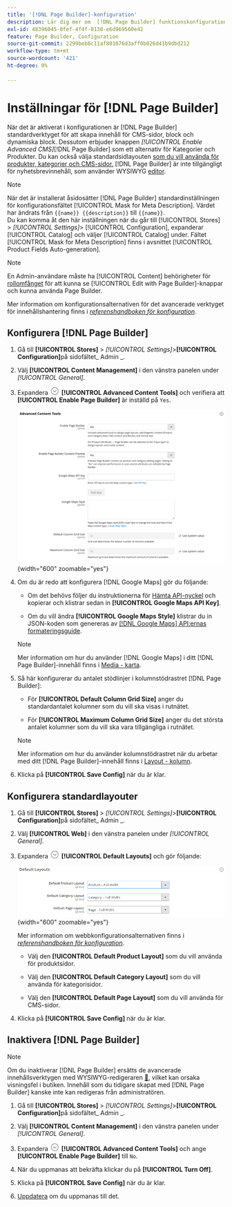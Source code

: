 ```yaml
---
title: '[!DNL Page Builder]-konfiguration'
description: Lär dig mer om  [!DNL Page Builder] funktionskonfigurationen i Admin för Adobe Commerce och Magento Open Source.
exl-id: 48396045-0fef-4f4f-8138-e6d969560e42
feature: Page Builder, Configuration
source-git-commit: 2299beb6c11af801076d3aff0b026d41b9dbd212
workflow-type: tm+mt
source-wordcount: '421'
ht-degree: 0%

---
```


# Inställningar för [!DNL Page Builder]

När det är aktiverat i konfigurationen är [!DNL Page Builder] standardverktyget för att skapa innehåll för CMS-sidor, block och dynamiska block. Dessutom erbjuder knappen _[!UICONTROL Enable Advanced CMS]_[!DNL Page Builder] som ett alternativ för Kategorier och Produkter. Du kan också välja standardsidlayouten [som du vill använda för produkter, kategorier och CMS-sidor.](../content-design/page-layout.md) [!DNL Page Builder] är inte tillgängligt för nyhetsbrevinnehåll, som använder WYSIWYG [editor](../content-design/editor.md).

>[!NOTE]
>
>När det är installerat åsidosätter [!DNL Page Builder] standardinställningen för konfigurationsfältet [!UICONTROL Mask for Meta Description]. Värdet har ändrats från `{{name}} {{description}}` till `{{name}}`.
><br>
>Du kan komma åt den här inställningen när du går till [!UICONTROL Stores] > _[!UICONTROL Settings]_> [!UICONTROL Configuration], expanderar [!UICONTROL Catalog] och väljer [!UICONTROL Catalog] under. Fältet [!UICONTROL Mask for Meta Description] finns i avsnittet [!UICONTROL Product Fields Auto-generation].

>[!NOTE]
>
>En Admin-användare måste ha [!UICONTROL Content] behörigheter för [rollomfånget](../systems/permissions-user-roles.md) för att kunna se [!UICONTROL Edit with Page Builder]-knappar och kunna använda Page Builder.

Mer information om konfigurationsalternativen för det avancerade verktyget för innehållshantering finns i [_referenshandboken för konfiguration_](../configuration-reference/general/content-management.md).

## Konfigurera [!DNL Page Builder]

1. Gå till **[!UICONTROL Stores]** > _[!UICONTROL Settings]_>**[!UICONTROL Configuration]**&#x200B;på sidofältet_ Admin _.

1. Välj **[!UICONTROL Content Management]** i den vänstra panelen under _[!UICONTROL General]_.

1. Expandera ![Expansionsväljaren &#x200B;](../assets/icon-display-expand.png) **[!UICONTROL Advanced Content Tools]** och verifiera att **[!UICONTROL Enable Page Builder]** är inställd på `Yes`.

   ![Avancerade innehållsverktyg](../configuration-reference/general/assets/content-management-advanced-content-tools.png){width="600" zoomable="yes"}

1. Om du är redo att konfigurera [!DNL Google Maps] gör du följande:

   - Om det behövs följer du instruktionerna för [Hämta API-nyckel][1] och kopierar och klistrar sedan in **[!UICONTROL Google Maps API Key]**.

   - Om du vill ändra **[!UICONTROL Google Maps Style]** klistrar du in JSON-koden som genereras av [[!DNL Google Maps] API:ernas formateringsguide][2].

   >[!NOTE]
   >
   >Mer information om hur du använder [!DNL Google Maps] i ditt [!DNL Page Builder]-innehåll finns i [Media - karta](map.md).

1. Så här konfigurerar du antalet stödlinjer i kolumnstödrastret [!DNL Page Builder]:

   - För **[!UICONTROL Default Column Grid Size]** anger du standardantalet kolumner som du vill ska visas i rutnätet.

   - För **[!UICONTROL Maximum Column Grid Size]** anger du det största antalet kolumner som du vill ska vara tillgängliga i rutnätet.

   >[!NOTE]
   >
   >Mer information om hur du använder kolumnstödrastret när du arbetar med ditt [!DNL Page Builder]-innehåll finns i [Layout - kolumn](column.md).

1. Klicka på **[!UICONTROL Save Config]** när du är klar.

## Konfigurera standardlayouter

1. Gå till **[!UICONTROL Stores]** > _[!UICONTROL Settings]_>**[!UICONTROL Configuration]**&#x200B;på sidofältet_ Admin _.

1. Välj **[!UICONTROL Web]** i den vänstra panelen under _[!UICONTROL General]_.

1. Expandera ![Expansionsväljaren](../assets/icon-display-expand.png) **[!UICONTROL Default Layouts]** och gör följande:

   ![Standardlayouter](../configuration-reference/general/assets/web-default-layouts.png){width="600" zoomable="yes"}

   Mer information om webbkonfigurationsalternativen finns i [_referenshandboken för konfiguration_](../configuration-reference/general/web.md#default-layouts).

   - Välj den **[!UICONTROL Default Product Layout]** som du vill använda för produktsidor.

   - Välj den **[!UICONTROL Default Category Layout]** som du vill använda för kategorisidor.

   - Välj den **[!UICONTROL Default Page Layout]** som du vill använda för CMS-sidor.

1. Klicka på **[!UICONTROL Save Config]** när du är klar.

## Inaktivera [!DNL Page Builder]

>[!NOTE]
>
>Om du inaktiverar [!DNL Page Builder] ersätts de avancerade innehållsverktygen med WYSIWYG-redigeraren [&#128279;](../content-design/editor.md), vilket kan orsaka visningsfel i butiken. Innehåll som du tidigare skapat med [!DNL Page Builder] kanske inte kan redigeras från administratören.

1. Gå till **[!UICONTROL Stores]** > _[!UICONTROL Settings]_>**[!UICONTROL Configuration]**&#x200B;på sidofältet_ Admin _.

1. Välj **[!UICONTROL Content Management]** i den vänstra panelen under _[!UICONTROL General]_.

1. Expandera ![Expansionsväljaren &#x200B;](../assets/icon-display-expand.png) **[!UICONTROL Advanced Content Tools]** och ange **[!UICONTROL Enable Page Builder]** till `No`.

1. När du uppmanas att bekräfta klickar du på **[!UICONTROL Turn Off]**.

1. Klicka på **[!UICONTROL Save Config]** när du är klar.

1. [Uppdatera](../systems/cache-management.md) om du uppmanas till det.

[1]: https://developers.google.com/maps/documentation/javascript/get-api-key
[2]: https://mapstyle.withgoogle.com/
